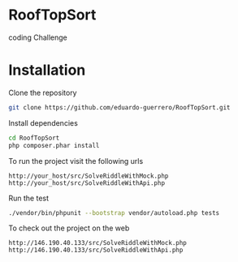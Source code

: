 # RoofTopSort
coding Challenge


# Installation

Clone the repository
```bash
git clone https://github.com/eduardo-guerrero/RoofTopSort.git
```
    
Install dependencies
```bash
cd RoofTopSort
php composer.phar install
```

To run the project visit the following urls 

    http://your_host/src/SolveRiddleWithMock.php
    http://your_host/src/SolveRiddleWithApi.php



Run the test
```bash
./vendor/bin/phpunit --bootstrap vendor/autoload.php tests
```

To check out the project on the web 

    http://146.190.40.133/src/SolveRiddleWithMock.php
    http://146.190.40.133/src/SolveRiddleWithApi.php
